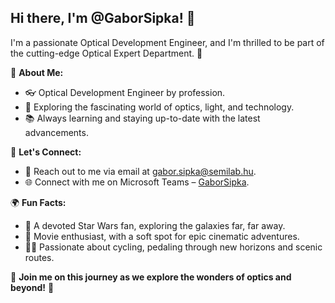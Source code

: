 ## Hi there, I'm @GaborSipka! 👋

I'm a passionate Optical Development Engineer, and I'm thrilled to be part of the cutting-edge Optical Expert Department. 🌟

🔭 **About Me:**
- 👓 Optical Development Engineer by profession.
- 🌌 Exploring the fascinating world of optics, light, and technology.
- 📚 Always learning and staying up-to-date with the latest advancements.

💬 **Let's Connect:**
- 📧 Reach out to me via email at [gabor.sipka@semilab.hu](mailto:gabor.sipka@semilab.hu).
- 🌐 Connect with me on Microsoft Teams – [GaborSipka](teams:gabor.sipka@semilab.hu).

🌍 **Fun Facts:**
- 🚀 A devoted Star Wars fan, exploring the galaxies far, far away.
- 🍿 Movie enthusiast, with a soft spot for epic cinematic adventures.
- 🚴‍♂️ Passionate about cycling, pedaling through new horizons and scenic routes.

🌟 **Join me on this journey as we explore the wonders of optics and beyond!** 🌟

